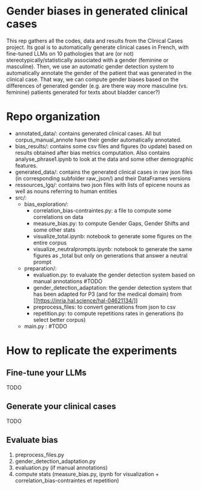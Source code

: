 # Gender biases in generated clinical cases
This rep gathers all the codes, data and results from the Clinical Cases project. Its goal is to automatically generate 
clinical cases in French, with fine-tuned LLMs on 10 pathologies that are (or not) stereotypically/statistically associated with a gender (feminine or masculine).
Then, we use an automatic gender detection system to automatically annotate the gender of the patient that was generated in the clinical case.
That way, we can compute gender biases based on the differences of generated gender (e.g. are there way more masculine (vs. feminine) patients generated for texts about bladder cancer?)

# Repo organization
- annotated_data/: contains generated clinical cases. All but corpus_manual_annote have their gender automatically annotated.
- bias_results/: contains some csv files and figures (to update) based on results obtained after bias metrics computation. Also contains analyse_phrase1.ipynb to look at the data and some other demographic features.
- generated_data/: contains the generated clinical cases in raw json files (in corresponding subfolder raw_json/) and their DataFrames versions
- ressources_lgq/: contains two json files with lists of epicene nouns as well as nouns referring to human entities
- src/: 
  - bias_exploration/:
    - correlation_bias-contraintes.py: a file to compute some correlations on data
    - measure_bias.py: to compute Gender Gaps, Gender Shifts and some other stats
    - visualize_total.ipynb: notebook to generate some figures on the entire corpus
    - visualize_neutralprompts.ipynb: notebook to generate the same figures as _total but only on generations that answer a neutral prompt
  - preparation/:
    - evaluation.py: to evaluate the gender detection system based on manual annotations #TODO
    - gender_detection_adaptation: the gender detection system that has been adapted for P3 (and for the medical domain) from [[https://inria.hal.science/hal-04621134/]]
    - preprocess_files: to convert generations from json to csv
    - repetition.py: to compute repetitions rates in generations (to select better corpus)
  - main.py : #TODO

# How to replicate the experiments
## Fine-tune your LLMs
TODO

## Generate your clinical cases
TODO

## Evaluate bias

1. preprocess_files.py
2. gender_detection_adaptation.py
3. evaluation.py (if manual annotations)
4. compute stats (measure_bias.py, ipynb for visualization + correlation_bias-contraintes et repetition)